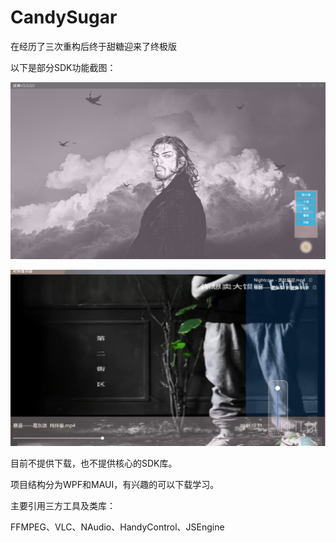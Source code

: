# CandySugar

在经历了三次重构后终于甜糖迎来了终极版

以下是部分SDK功能截图：

![image](Screen/1.png)

![image](Screen/2.png)

目前不提供下载，也不提供核心的SDK库。

项目结构分为WPF和MAUI，有兴趣的可以下载学习。

主要引用三方工具及类库：

FFMPEG、VLC、NAudio、HandyControl、JSEngine
